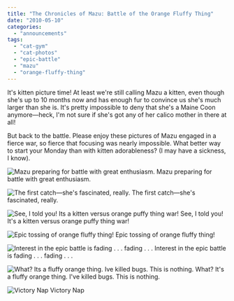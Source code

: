 ```yaml
---
title: "The Chronicles of Mazu: Battle of the Orange Fluffy Thing"
date: "2010-05-10"
categories:
  - "announcements"
tags:
  - "cat-gym"
  - "cat-photos"
  - "epic-battle"
  - "mazu"
  - "orange-fluffy-thing"
---
```


It's kitten picture time! At least we're still calling Mazu a kitten, even though she's up to 10 months now and has enough fur to convince us she's much larger than she is. It's pretty impossible to deny that she's a Maine Coon anymore—heck, I'm not sure if she's got any of her calico mother in there at all!

But back to the battle. Please enjoy these pictures of Mazu engaged in a fierce war, so fierce that focusing was nearly impossible. What better way to start your Monday than with kitten adorableness? (I may have a sickness, I know).




<div class="caption">

![Mazu preparing for battle with great enthusiasm. ](https://thegourmez-wpmedia.s3.amazonaws.com/2024/07/cats176.jpg) Mazu preparing for battle with great enthusiasm.</div>





<div class="caption">

![The first catch—she's fascinated, really.](https://thegourmez-wpmedia.s3.amazonaws.com/2024/07/cats177.jpg) The first catch—she's fascinated, really.</div>





<div class="caption">

![See, I told you! Its a kitten versus orange puffy thing war!](https://thegourmez-wpmedia.s3.amazonaws.com/2024/07/cats178.jpg) See, I told you! It's a kitten versus orange puffy thing war!</div>





<div class="caption">

![Epic tossing of orange fluffy thing!](https://thegourmez-wpmedia.s3.amazonaws.com/2024/07/cats179.jpg) Epic tossing of orange fluffy thing!</div>





<div class="caption">

![Interest in the epic battle is fading . . . fading . . .](https://thegourmez-wpmedia.s3.amazonaws.com/2024/07/cats178.jpg) Interest in the epic battle is fading . . . fading . . .</div>





<div class="caption">

![What? Its a fluffy orange thing. Ive killed bugs. This is nothing.](https://thegourmez-wpmedia.s3.amazonaws.com/2024/07/cats181.jpg) What? It's a fluffy orange thing. I've killed bugs. This is nothing.</div>





<div class="caption">

![Victory Nap](https://thegourmez-wpmedia.s3.amazonaws.com/2024/07/cats183.jpg) Victory Nap</div>

